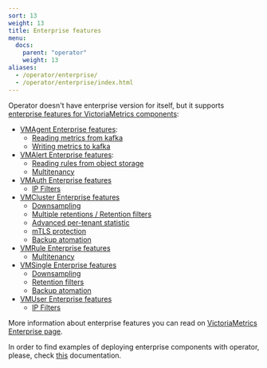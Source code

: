 ```yaml
---
sort: 13
weight: 13
title: Enterprise features
menu:
  docs:
    parent: "operator"
    weight: 13
aliases:
  - /operator/enterprise/
  - /operator/enterprise/index.html
---
```

Operator doesn't have enterprise version for itself, but it supports 
[enterprise features for VictoriaMetrics components](https://github.com/VictoriaMetrics/VictoriaMetrics/tree/master/docs/enterprise.md):

- [VMAgent Enterprise features](./resources/vmagent.md#enterprise-features):
  - [Reading metrics from kafka](./resources/vmagent.md#reading-metrics-from-kafka)
  - [Writing metrics to kafka](./resources/vmagent.md#writing-metrics-to-kafka)
- [VMAlert Enterprise features](./resources/vmalert.md#enterprise-features):
  - [Reading rules from object storage](./resources/vmalert.md#reading-rules-from-object-storage)
  - [Multitenancy](./resources/vmalert.md#multitenancy)
- [VMAuth Enterprise features](./resources/vmauth.md#enterprise-features)
  - [IP Filters](./resources/vmauth.md#ip-filters) 
- [VMCluster Enterprise features](./resources/vmcluster.md#enterprise-features)
  - [Downsampling](./resources/vmcluster.md#downsampling)
  - [Multiple retentions / Retention filters](./resources/vmcluster.md#retention-filters)
  - [Advanced per-tenant statistic](./resources/vmcluster.md#advanced-per-tenant-statistic)
  - [mTLS protection](./resources/vmcluster.md#mtls-protection)
  - [Backup atomation](./resources/vmcluster.md#backup-atomation)
- [VMRule Enterprise features](./resources/vmrule.md#enterprise-features)
  - [Multitenancy](./resources/vmrule.md#multitenancy)
- [VMSingle Enterprise features](./resources/vmsingle.md#enterprise-features)
  - [Downsampling](./resources/vmsingle.md#downsampling)
  - [Retention filters](./resources/vmsingle.md#retention-filters)
  - [Backup atomation](./resources/vmsingle.md#backup-atomation)
- [VMUser Enterprise features](./resources/vmuser.md#enterprise-features)
  - [IP Filters](./resources/vmuser.md#ip-filters) 

More information about enterprise features you can read 
on [VictoriaMetrics Enterprise page](https://github.com/VictoriaMetrics/VictoriaMetrics/tree/master/docs/enterprise.md#victoriametrics-enterprise-features).

In order to find examples of deploying enterprise components with operator,
please, check [this](https://github.com/VictoriaMetrics/VictoriaMetrics/tree/master/docs/enterprise.md#kubernetes-operator) documentation.
